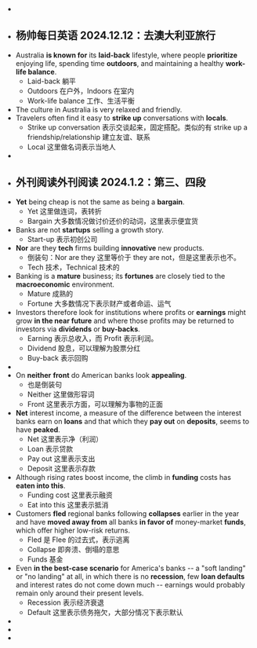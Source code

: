 -
- ## 杨帅每日英语 2024.12.12：去澳大利亚旅行
- Australia **is known for** its **laid-back** lifestyle, where people **prioritize** enjoying life, spending time **outdoors**, and maintaining a healthy **work-life balance**.
	- Laid-back 躺平
	- Outdoors 在户外，Indoors 在室内
	- Work-life balance 工作、生活平衡
- The culture in Australia is very relaxed and friendly.
- Travelers often find it easy to **strike up** conversations with **locals**.
	- Strike up conversation 表示交谈起来，固定搭配。类似的有 strike up a friendship/relationship 建立友谊、联系
	- Local 这里做名词表示当地人
-
- ## 外刊阅读外刊阅读 2024.1.2：第三、四段
- **Yet** being cheap is not the same as being a **bargain**.
	- Yet 这里做连词，表转折
	- Bargain 大多数情况做讨价还价的动词，这里表示便宜货
- Banks are not **startups** selling a growth story.
	- Start-up 表示初创公司
- **Nor** are they **tech** firms building **innovative** new products.
	- 倒装句：Nor are they 这里等价于 they are not，但是这里表示也不。
	- Tech 技术，Technical 技术的
- Banking is a **mature** business; its **fortunes** are closely tied to the **macroeconomic** environment.
	- Mature 成熟的
	- Fortune 大多数情况下表示财产或者命运、运气
- Investors therefore look for institutions where profits or **earnings** might grow **in the near future** and where those profits may be returned to investors via **dividends** or **buy-backs**.
	- Earning 表示总收入，而 Profit 表示利润。
	- Dividend 股息，可以理解为股票分红
	- Buy-back 表示回购
-
- On **neither** **front** do American banks look **appealing**.
	- 也是倒装句
	- Neither 这里做形容词
	- Front 这里表示方面，可以理解为事物的正面
- **Net** interest income, a measure of the difference between the interest banks earn on **loans** and that which they **pay out** on **deposits**, seems to have **peaked**.
	- Net 这里表示净（利润）
	- Loan 表示贷款
	- Pay out 这里表示支出
	- Deposit 这里表示存款
- Although rising rates boost income, the climb in **funding** costs has **eaten into this**.
	- Funding cost 这里表示融资
	- Eat into this 这里表示抵消
- Customers **fled** regional banks following **collapses** earlier in the year and have **moved away from** all banks **in favor of** money-market **funds**, which offer higher low-risk returns.
	- Fled 是 Flee 的过去式，表示逃离
	- Collapse 即奔溃、倒塌的意思
	- Funds 基金
- Even **in the best-case scenario** for America's banks -- a "soft landing" or "no landing" at all, in which there is no **recession**, few **loan defaults** and interest rates do not come down much -- earnings would probably remain only around their present levels.
	- Recession 表示经济衰退
	- Default 这里表示债务拖欠，大部分情况下表示默认
-
-
-